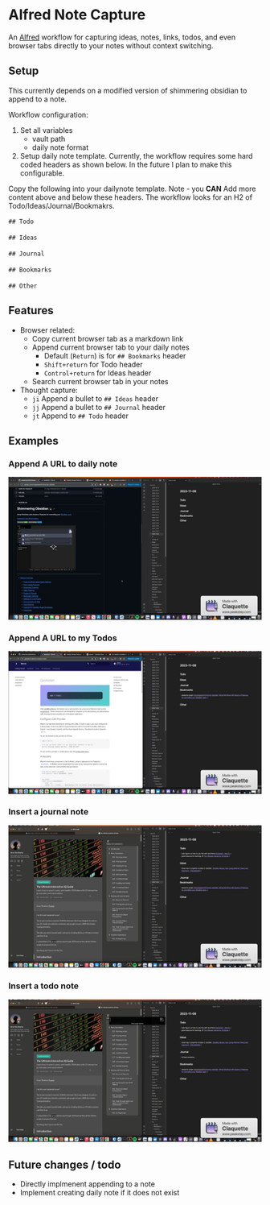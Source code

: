 # Alfred Note Capture
An [Alfred](https://www.alfredapp.com/) workflow for capturing ideas, notes, links, todos, and even browser tabs directly to your notes without context switching.

## Setup 
This currently depends on a modified version of shimmering obsidian to append to a note. 

Workflow configuration:
1. Set all variables
    - vault path
    - daily note format
2. Setup daily note template. Currently, the workflow requires some hard coded headers as shown below. In the future I plan to make this configurable.


Copy the following into your dailynote template. Note - you **CAN** Add more content above and below these headers. The workflow looks for an H2 of Todo/Ideas/Journal/Bookmakrs.

```
## Todo

## Ideas

## Journal

## Bookmarks

## Other
```

## Features
- Browser related:
    - Copy current browser tab as a markdown link
    - Append current browser tab to your daily notes
        - Default (`Return`) is for `## Bookmarks` header
        - `Shift+return` for Todo header
        - `Control+return` for Ideas header
    - Search current browser tab in your notes
- Thought capture:
    - `ji` Append a bullet to `## Ideas` header
    - `jj` Append a bullet to `## Journal` header
    - `jt` Append to `## Todo` header

## Examples

### Append A URL to daily note
![Alt Text](gifs/append_url.gif)

### Append A URL to my Todos
![Alt Text](gifs/append_todo_url.gif)

### Insert a journal note
![Alt Text](gifs/insert_journal_note.gif)

### Insert a todo note
![Alt Text](gifs/insert_todo_note.gif)


## Future changes / todo
- Directly implmenent appending to a note
- Implement creating daily note if it does not exist